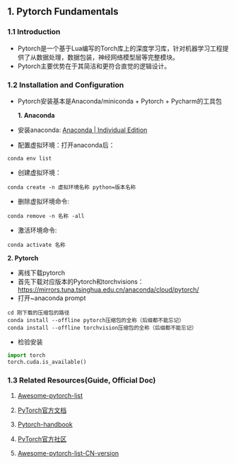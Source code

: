 ## 1. Pytorch Fundamentals

### 1.1 Introduction

- Pytorch是一个基于Lua编写的Torch库上的深度学习库，针对机器学习工程提供了从数据处理，数据包装，神经网络模型层等完整模块。
- Pytorch主要优势在于其简洁和更符合直觉的逻辑设计。

### 1.2 Installation and Configuration

- Pytorch安装基本是Anaconda/miniconda + Pytorch + Pycharm的工具包

  **1. Anaconda**

- 安装anaconda: [Anaconda | Individual Edition](https://www.anaconda.com/products/individual)

- 配置虚拟环境：打开anaconda后：

~~~
conda env list
~~~

- 创建虚拟环境： 

~~~
conda create -n 虚拟环境名称 python=版本名称
~~~

- 删除虚拟环境命令:

~~~
conda remove -n 名称 -all
~~~

- 激活环境命令: 

~~~
conda activate 名称
~~~

**2. Pytorch**

-  离线下载pytorch
- 首先下载对应版本的Pytorch和torchvisions： https://mirrors.tuna.tsinghua.edu.cn/anaconda/cloud/pytorch/
- 打开~anaconda prompt

~~~
cd 刚下载的压缩包的路径
conda install --offline pytorch压缩包的全称（后缀都不能忘记）
conda install --offline torchvision压缩包的全称（后缀都不能忘记）
~~~

- 检验安装

~~~ Python
import torch
torch.cuda.is_available()
~~~

### 1.3 Related Resources(Guide, Official Doc)

1. [Awesome-pytorch-list](https://github.com/bharathgs/Awesome-pytorch-list)

2. [PyTorch官方文档](https://pytorch.org/docs/stable/index.html)

3. [Pytorch-handbook](https://github.com/zergtant/pytorch-handbook)

4. [PyTorch官方社区](https://discuss.pytorch.org/)

5. [Awesome-pytorch-list-CN-version](https://github.com/xavier-zy/Awesome-pytorch-list-CNVersion)

   
